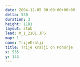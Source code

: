 ```yaml
---
date: 2004-12-05 00:00:00+00:00
delta: 520
duration: 3
height: 1181
layout: stub
lead: M_1_2101.JPG
map: 1
name: TrijeKralji
title: Trije kralji on Pohorje
x: 535
y: 143
---
```

